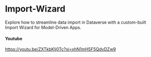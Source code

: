 # Import-Wizard
Explore how to streamline data import in Dataverse with a custom-built Import Wizard for Model-Driven Apps.

#### Youtube

https://youtu.be/ZXTkbKlj0Tc?si=xhN1mH5F5QdvDZw9
